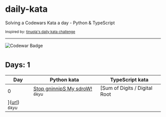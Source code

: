 # daily-kata
Solving a Codewars Kata a day - Python &amp; TypeScript

<sup>Inspired by: [tinuola's daily kata challenge](https://github.com/tinuola/daily-kata-too)</sup>

---

![Codewar Badge](https://www.codewars.com/users/tomasz-jankowski/badges/large)<br>

# <sub>Days: 1</sub><br>

| Day | Python kata | TypeScript kata |
|-----|-------------|-----------------|
| 0 | [Stop gninnipS My sdroW!]([url](https://github.com/tomasz-jankowski/daily-kata/blob/python/spin-words.py)) <sub>_6kyu_</sub> | [Sum of Digits / Digital Root
]([url](https://github.com/tomasz-jankowski/daily-kata/blob/typescript/digital-root.ts)) <sub>_6kyu_</sub> |
